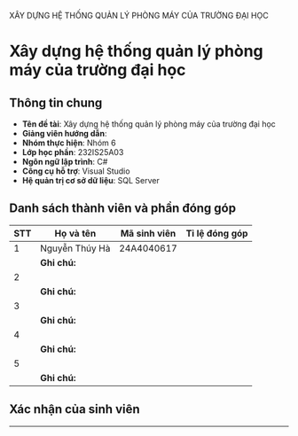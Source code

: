 XÂY DỰNG HỆ THỐNG QUẢN LÝ PHÒNG MÁY CỦA TRƯỜNG ĐẠI HỌC
# Xây dựng hệ thống quản lý phòng máy của trường đại học

## Thông tin chung

- **Tên đề tài**: Xây dựng hệ thống quản lý phòng máy của trường đại học
- **Giảng viên hướng dẫn**: 
- **Nhóm thực hiện**: Nhóm 6
- **Lớp học phần**: 232IS25A03
- **Ngôn ngữ lập trình**: C#
- **Công cụ hỗ trợ**: Visual Studio
- **Hệ quản trị cơ sở dữ liệu**: SQL Server

## Danh sách thành viên và phần đóng góp

| STT | Họ và tên      | Mã sinh viên  | Tỉ lệ đóng góp |
|-----|----------------|---------------|----------------|
| 1   | Nguyễn Thúy Hà | 24A4040617    |  |
|     | **Ghi chú:**   |               |                |
| 2   |                |               |                |
|     | **Ghi chú:**   |               |                |
| 3   |                |               |                |
|     | **Ghi chú:**   |               |                |
| 4   |                |               |                |
|     | **Ghi chú:**   |               |                |
| 5   |                |               |                |
|     | **Ghi chú:**   |               |                |

## Xác nhận của sinh viên

---

